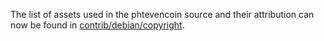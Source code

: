 The list of assets used in the phtevencoin source and their attribution can now be found in [contrib/debian/copyright](../contrib/debian/copyright).
